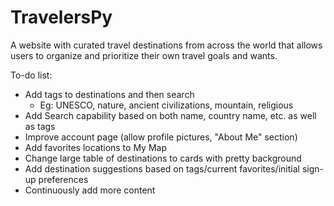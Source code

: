 # TravelersPy

A website with curated travel destinations from across the world that allows users to organize and prioritize their own travel goals and wants.

To-do list:
- Add tags to destinations and then search
    - Eg: UNESCO, nature, ancient civilizations, mountain, religious
- Add Search capability based on both name, country name, etc. as well as tags
- Improve account page (allow profile pictures, "About Me" section)
- Add favorites locations to My Map
- Change large table of destinations to cards with pretty background
- Add destination suggestions based on tags/current favorites/initial sign-up preferences
- Continuously add more content